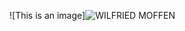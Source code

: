 ![This is an image]![WILFRIED MOFFEN](https://user-images.githubusercontent.com/44068655/162486481-906b62de-3376-470b-a154-8352ea276c4a.png)

